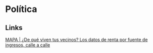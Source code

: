 # Política

## Links

[MAPA \| ¿De qué viven tus vecinos? Los datos de renta por fuente de ingresos, calle a calle](https://www.eldiario.es/economia/MAPA-dinero-vecinos-ingresos-calle_0_955405289.html)

